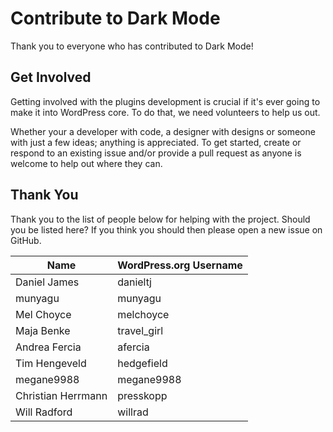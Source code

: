 # Contribute to Dark Mode

Thank you to everyone who has contributed to Dark Mode!

## Get Involved

Getting involved with the plugins development is crucial if it's ever going to make it into WordPress core. To do that, we need volunteers to help us out.

Whether your a developer with code, a designer with designs or someone with just a few ideas; anything is appreciated. To get started, create or respond to an existing issue and/or provide a pull request as anyone is welcome to help out where they can.

## Thank You

Thank you to the list of people below for helping with the project. Should you be listed here? If you think you should then please open a new issue on GitHub.

| Name                | WordPress.org Username |
|-------------------- |----------------------- |
| Daniel James        | danieltj               |
| munyagu             | munyagu                |
| Mel Choyce          | melchoyce              |
| Maja Benke          | travel_girl            |
| Andrea Fercia       | afercia                |
| Tim Hengeveld       | hedgefield             |
| megane9988          | megane9988             |
| Christian Herrmann  | presskopp              |
| Will Radford        | willrad                |
